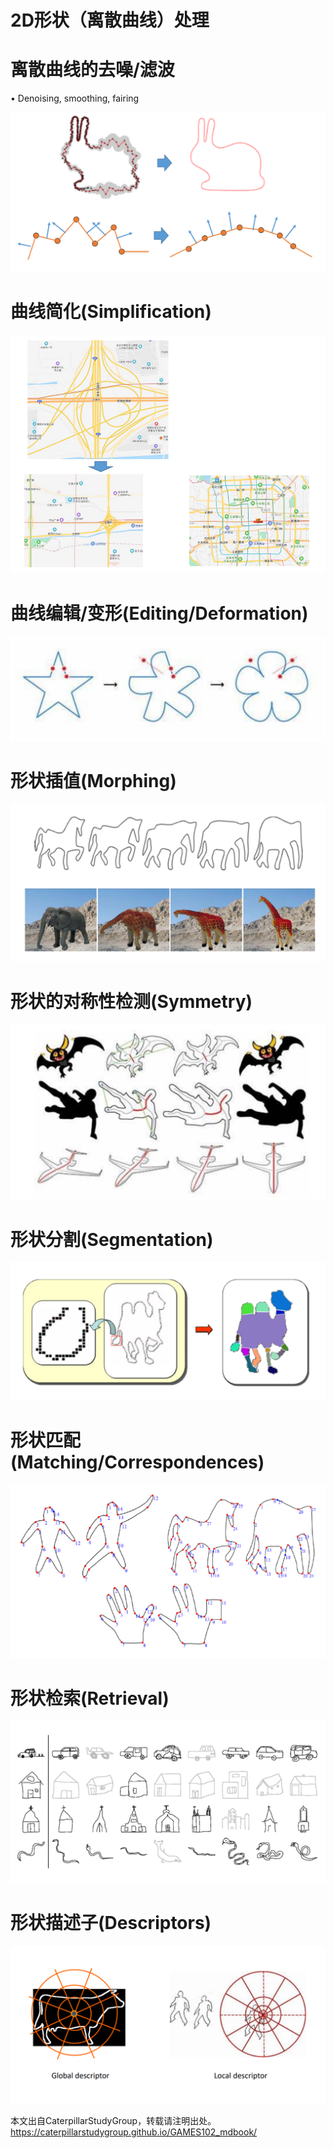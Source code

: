 # 2D形状（离散曲线）处理    
 

# 离散曲线的去噪/滤波    


• Denoising, smoothing, fairing     

![](../assets/离散31.png)     

# 曲线简化(Simplification)    

![](../assets/离散32.png)     

# 曲线编辑/变形(Editing/Deformation)     

![](../assets/离散33.png)     

# 形状插值(Morphing)     

![](../assets/离散34.png)     

# 形状的对称性检测(Symmetry)      

![](../assets/离散35.png)     


# 形状分割(Segmentation)      

![](../assets/离散36.png)     

# 形状匹配(Matching/Correspondences)        

![](../assets/离散37.png)     

# 形状检索(Retrieval)       

![](../assets/离散38.png)     

# 形状描述子(Descriptors)      

![](../assets/离散39.png)     

本文出自CaterpillarStudyGroup，转载请注明出处。
<https://caterpillarstudygroup.github.io/GAMES102_mdbook/>


